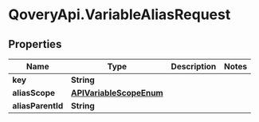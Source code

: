 # QoveryApi.VariableAliasRequest

## Properties

Name | Type | Description | Notes
------------ | ------------- | ------------- | -------------
**key** | **String** |  | 
**aliasScope** | [**APIVariableScopeEnum**](APIVariableScopeEnum.md) |  | 
**aliasParentId** | **String** |  | 


